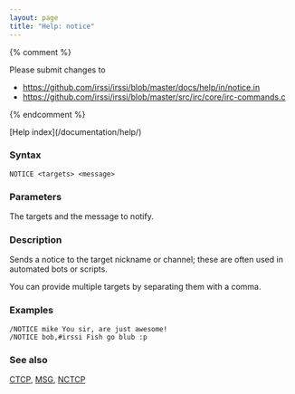 ```yaml
---
layout: page
title: "Help: notice"
---
```


{% comment %}

Please submit changes to
- https://github.com/irssi/irssi/blob/master/docs/help/in/notice.in
- https://github.com/irssi/irssi/blob/master/src/irc/core/irc-commands.c


{% endcomment %}
<nav markdown="1">
[Help index](/documentation/help/)
</nav>

### Syntax ###

<div class="highlight irssisyntax"><pre style="\-\-cmdlen:6ch"><code><span class="synB">NOTICE</span> <span class="synB05">&lt;targets></span> <span class="synB05">&lt;message></span></code></pre></div>



### Parameters ###

The targets and the message to notify.

### Description ###

Sends a notice to the target nickname or channel; these are often used in
automated bots or scripts.

You can provide multiple targets by separating them with a comma.

### Examples ###

    /NOTICE mike You sir, are just awesome!
    /NOTICE bob,#irssi Fish go blub :p

### See also ###
[CTCP](/documentation/help/ctcp/), [MSG](/documentation/help/msg/), [NCTCP](/documentation/help/nctcp/)

